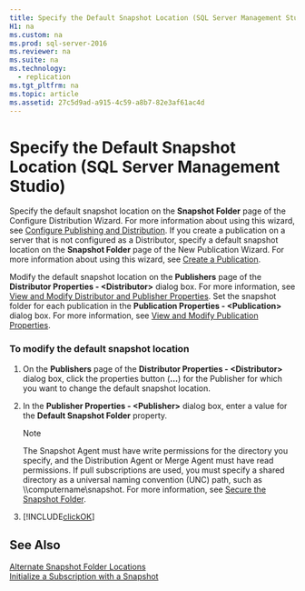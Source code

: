 ```yaml
---
title: Specify the Default Snapshot Location (SQL Server Management Studio)
H1: na
ms.custom: na
ms.prod: sql-server-2016
ms.reviewer: na
ms.suite: na
ms.technology: 
  - replication
ms.tgt_pltfrm: na
ms.topic: article
ms.assetid: 27c5d9ad-a915-4c59-a8b7-82e3af61ac4d
---
```

# Specify the Default Snapshot Location (SQL Server Management Studio)
  Specify the default snapshot location on the **Snapshot Folder** page of the Configure Distribution Wizard. For more information about using this wizard, see [Configure Publishing and Distribution](../../Topics/TopicNameNotContainA/Configure-Publishing-and-Distribution.md). If you create a publication on a server that is not configured as a Distributor, specify a default snapshot location on the **Snapshot Folder** page of the New Publication Wizard. For more information about using this wizard, see [Create a Publication](../../Topics/TopicNameContainA/Create-a-Publication.md).  
  
 Modify the default snapshot location on the **Publishers** page of the **Distributor Properties - <Distributor\>** dialog box. For more information, see [View and Modify Distributor and Publisher Properties](../../Topics/TopicNameNotContainA/View-and-Modify-Distributor-and-Publisher-Properties.md). Set the snapshot folder for each publication in the **Publication Properties - <Publication\>** dialog box. For more information, see [View and Modify Publication Properties](../../Topics/TopicNameNotContainA/View-and-Modify-Publication-Properties.md).  
  
### To modify the default snapshot location  
  
1.  On the **Publishers** page of the **Distributor Properties - <Distributor\>** dialog box, click the properties button (**…**) for the Publisher for which you want to change the default snapshot location.  
  
2.  In the **Publisher Properties - <Publisher\>** dialog box, enter a value for the **Default Snapshot Folder** property.  
  
    > [!NOTE]  
    >  The Snapshot Agent must have write permissions for the directory you specify, and the Distribution Agent or Merge Agent must have read permissions. If pull subscriptions are used, you must specify a shared directory as a universal naming convention (UNC) path, such as \\\computername\snapshot. For more information, see [Secure the Snapshot Folder](../../Topics/TopicNameNotContainA/Secure-the-Snapshot-Folder.md).  
  
3.  [!INCLUDE[clickOK](../../Topics/TopicNameContainA/includes/clickOK_md.md)]  
  
## See Also  
 [Alternate Snapshot Folder Locations](../../Topics/TopicNameNotContainA/Alternate-Snapshot-Folder-Locations.md)   
 [Initialize a Subscription with a Snapshot](../../Topics/TopicNameContainA/Initialize-a-Subscription-with-a-Snapshot.md)  
  
  